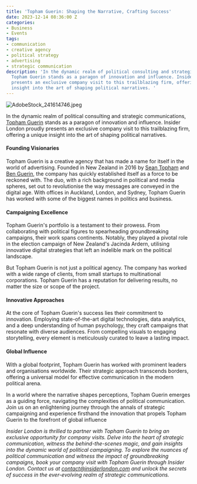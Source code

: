 ```yaml
---
title: 'Topham Guerin: Shaping the Narrative, Crafting Success'
date: 2023-12-14 08:36:00 Z
categories:
- Business
- Events
tags:
- communication
- creative agency
- political strategy
- advertising
- strategic communication
description: 'In the dynamic realm of political consulting and strategic communications,
  Topham Guerin stands as a paragon of innovation and influence. Insider London proudly
  presents an exclusive company visit to this trailblazing firm, offering a unique
  insight into the art of shaping political narratives. '
---
```


![AdobeStock_241614746.jpeg](/uploads/AdobeStock_241614746.jpeg)

In the dynamic realm of political consulting and strategic communications, [Topham Guerin](https://www.tophamguerin.com/) stands as a paragon of innovation and influence. Insider London proudly presents an exclusive company visit to this trailblazing firm, offering a unique insight into the art of shaping political narratives. 

#### Founding Visionaries

Topham Guerin is a creative agency that has made a name for itself in the world of advertising. Founded in New Zealand in 2016 by [Sean Topham](https://www.linkedin.com/in/sean-topham-a74ab4a4/?originalSubdomain=uk) and [Ben Guerin](https://www.linkedin.com/in/bjhguerin/?originalSubdomain=uk), the company has quickly established itself as a force to be reckoned with. The duo, with a rich background in political and media spheres, set out to revolutionise the way messages are conveyed in the digital age. With offices in Auckland, London, and Sydney, Topham Guerin has worked with some of the biggest names in politics and business. 

#### Campaigning Excellence

Topham Guerin's portfolio is a testament to their prowess. From collaborating with political figures to spearheading groundbreaking campaigns, their work spans continents. Notably, they played a pivotal role in the election campaign of New Zealand's Jacinda Ardern, utilising innovative digital strategies that left an indelible mark on the political landscape.

But Topham Guerin is not just a political agency. The company has worked with a wide range of clients, from small startups to multinational corporations. Topham Guerin has a reputation for delivering results, no matter the size or scope of the project.

#### Innovative Approaches

At the core of Topham Guerin's success lies their commitment to innovation. Employing state-of-the-art digital technologies, data analytics, and a deep understanding of human psychology, they craft campaigns that resonate with diverse audiences. From compelling visuals to engaging storytelling, every element is meticulously curated to leave a lasting impact.

#### Global Influence

With a global footprint, Topham Guerin has worked with prominent leaders and organisations worldwide. Their strategic approach transcends borders, offering a universal model for effective communication in the modern political arena.

In a world where the narrative shapes perceptions, Topham Guerin emerges as a guiding force, navigating the complexities of political communication. Join us on an enlightening journey through the annals of strategic campaigning and experience firsthand the innovation that propels Topham Guerin to the forefront of global influence

*Insider London is thrilled to partner with Topham Guerin to bring an exclusive opportunity for company visits. Delve into the heart of strategic communication, witness the behind-the-scenes magic, and gain insights into the dynamic world of political campaigning. To explore the nuances of political communication and witness the impact of groundbreaking campaigns, book your company visit with Topham Guerin through Insider London. Contact us at <a href="mailto:contact@insiderlondon.com">contact@insiderlondon.com</a> and unlock the secrets of success in the ever-evolving realm of strategic communications.*



